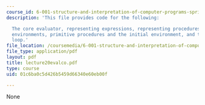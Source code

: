 ```yaml
---
course_id: 6-001-structure-and-interpretation-of-computer-programs-spring-2005
description: 'This file provides code for the following:

  The core evaluator, representing expressions, representing procedures, representing
  environments, primitive procedures and the initial environment, and the read-eval-print
  loop.'
file_location: /coursemedia/6-001-structure-and-interpretation-of-computer-programs-spring-2005/01c6ba0c5d426b5459d66340e60eb00f_lecture20evalco.pdf
file_type: application/pdf
layout: pdf
title: lecture20evalco.pdf
type: course
uid: 01c6ba0c5d426b5459d66340e60eb00f

---
```

None